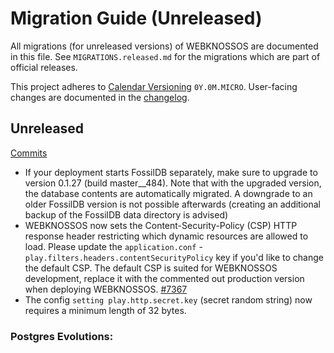 # Migration Guide (Unreleased)
All migrations (for unreleased versions) of WEBKNOSSOS are documented in this file.
See `MIGRATIONS.released.md` for the migrations which are part of official releases.

This project adheres to [Calendar Versioning](http://calver.org/) `0Y.0M.MICRO`.
User-facing changes are documented in the [changelog](CHANGELOG.released.md).

## Unreleased
[Commits](https://github.com/scalableminds/webknossos/compare/23.11.0...HEAD)

- If your deployment starts FossilDB separately, make sure to upgrade to version 0.1.27 (build master__484). Note that with the upgraded version, the database contents are automatically migrated. A downgrade to an older FossilDB version is not possible afterwards (creating an additional backup of the FossilDB data directory is advised)
- WEBKNOSSOS now sets the Content-Security-Policy (CSP) HTTP response header restricting which dynamic resources are allowed to load. Please update the `application.conf` - `play.filters.headers.contentSecurityPolicy` key if you'd like to change the default CSP. The default CSP is suited for WEBKNOSSOS development, replace it with the commented out production version when deploying WEBKNOSSOS. [#7367](https://github.com/scalableminds/webknossos/pull/7367)
- The config `setting play.http.secret.key` (secret random string) now requires a minimum length of 32 bytes.

### Postgres Evolutions:
